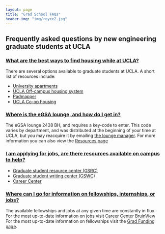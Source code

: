 ```yaml
---
layout: page
title: "Grad School FAQs"
header-img: "img/royce2.jpg"
---
```


<h2>Frequently asked questions by new engineering graduate students at UCLA</h2>
<div class="accordion" id="accordion2">
  <div class="accordion-group">
    <div class="accordion-heading">
      <a class="accordion-toggle" data-toggle="collapse" data-parent="#accordion2" href="#collapseOne">
        <h3>What are the best ways to find housing while at UCLA?</h3>
      </a>
    </div>
    <div id="collapseOne" class="accordion-body collapse">
      <div class="accordion-inner">
        <p>There are several options available to graduate students at UCLA. A short list of resources include:
            <ul><li><a href="https://housing.ucla.edu/student-housing/graduate-students-and-students-with-families/living-in-university-apartments">University apartments</a></li>
                <li><a href="http://www.data.cho.ucla.edu/">UCLA Off-campus housing system</a></li>
                <li><a href="http://www.padmapper.com/search/apartments/California/los-angeles/">Padmapper</a></li>
                <li><a href="http://www.uchaonline.com/">UCLA Co-op housing</a></li>
            </ul>
        </p>
      </div>
    </div>
  </div>
  <div class="accordion-group">
    <div class="accordion-heading">
      <a class="accordion-toggle" data-toggle="collapse" data-parent="#accordion2" href="#collapseTwo">
        <h3>Where is the eGSA lounge, and how do I get in?</h3>
      </a>
    </div>
    <div id="collapseTwo" class="accordion-body collapse">
      <div class="accordion-inner">
        <p>The eGSA lounge 2438 BH, and requires a key-code to enter. This code varies by department, and was distributed at the beginning of your time at UCLA, but you may reacquire it by emailing <a href="mailto:lounge@bruinegsa.org">the lounge manager</a>. For more information you can also view the <a href="http://bruinegsa.org/resources/">Resources page</a></p>
      </div>
    </div>
  </div>
  <div class="accordion-group">
    <div class="accordion-heading">
      <a class="accordion-toggle" data-toggle="collapse" data-parent="#accordion2" href="#collapseThree">
        <h3>I am applying for jobs, are there resources available on campus to help?</h3>
      </a>
    </div>
    <div id="collapseThree" class="accordion-body collapse">
      <div class="accordion-inner">
        <p>
            <ul><li><a href="http://gsrc.ucla.edu/">Graduate student resource center (GSRC)</a></li>
                <li><a href="http://gsrc.ucla.edu/gwc/">Graduate student writing center (GSWC)</a></li>
                <li><a href="http://www.career.ucla.edu/">Career Center</a></li>
            </ul>
        </p>
      </div>
    </div>
  </div>
  <div class="accordion-group">
    <div class="accordion-heading">
      <a class="accordion-toggle" data-toggle="collapse" data-parent="#accordion2" href="#collapseFour">
        <h3>Where can I go for information on fellowships, internships, or jobs?</h3>
      </a>
    </div>
    <div id="collapseFour" class="accordion-body collapse">
      <div class="accordion-inner">
        <p>The available fellowships and jobs at any given time are constantly in flux. For the most up-to-date information on jobs visit <a href="https://secure.career.ucla.edu/BruinViewLogin/Login.aspx">Career Center BruinView</a> For the most up-to-date information on fellowships visit the <a href="https://grad.ucla.edu/funding/">Grad Funding page</a>.</p>
      </div>
    </div>
  </div>
</div>
